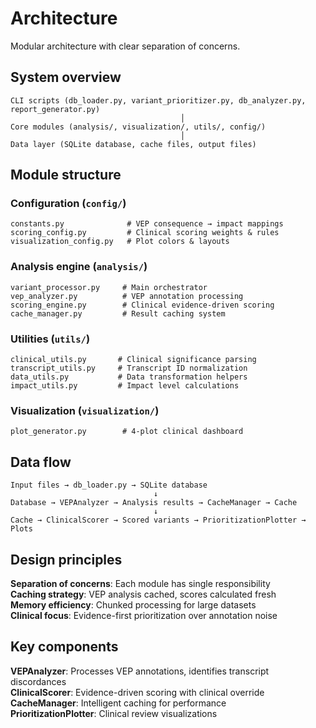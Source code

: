 # Architecture

Modular architecture with clear separation of concerns.

## System overview

```text
CLI scripts (db_loader.py, variant_prioritizer.py, db_analyzer.py, report_generator.py)
                                      │
Core modules (analysis/, visualization/, utils/, config/)
                                      │
Data layer (SQLite database, cache files, output files)
```

## Module structure

### Configuration (`config/`)

```text
constants.py              # VEP consequence → impact mappings  
scoring_config.py         # Clinical scoring weights & rules
visualization_config.py   # Plot colors & layouts
```

### Analysis engine (`analysis/`)

```text
variant_processor.py     # Main orchestrator
vep_analyzer.py          # VEP annotation processing
scoring_engine.py        # Clinical evidence-driven scoring  
cache_manager.py         # Result caching system
```

### Utilities (`utils/`)

```text
clinical_utils.py       # Clinical significance parsing
transcript_utils.py     # Transcript ID normalization
data_utils.py           # Data transformation helpers
impact_utils.py         # Impact level calculations
```

### Visualization (`visualization/`)

```text
plot_generator.py        # 4-plot clinical dashboard
```

## Data flow

```text
Input files → db_loader.py → SQLite database
                                ↓
Database → VEPAnalyzer → Analysis results → CacheManager → Cache
                                ↓
Cache → ClinicalScorer → Scored variants → PrioritizationPlotter → Plots
```

## Design principles

**Separation of concerns**: Each module has single responsibility  
**Caching strategy**: VEP analysis cached, scores calculated fresh  
**Memory efficiency**: Chunked processing for large datasets  
**Clinical focus**: Evidence-first prioritization over annotation noise

## Key components

**VEPAnalyzer**: Processes VEP annotations, identifies transcript discordances  
**ClinicalScorer**: Evidence-driven scoring with clinical override  
**CacheManager**: Intelligent caching for performance  
**PrioritizationPlotter**: Clinical review visualizations